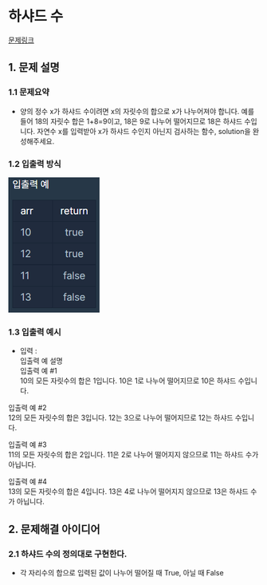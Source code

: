 # 하샤드 수 
[문제링크](https://school.programmers.co.kr/learn/courses/30/lessons/12947?language=python3)

## 1. 문제 설명

### 1.1 문제요약
- 양의 정수 x가 하샤드 수이려면 x의 자릿수의 합으로 x가 나누어져야 합니다. 예를 들어 18의 자릿수 합은 1+8=9이고, 18은 9로 나누어 떨어지므로 18은 하샤드 수입니다. 자연수 x를 입력받아 x가 하샤드 수인지 아닌지 검사하는 함수, solution을 완성해주세요.

### 1.2 입출력 방식 
<img src ='입출력예시.png'>

### 1.3 입출력 예시
- 입력 :
<br>입출력 예 설명<br>
입출력 예 #1<br>
10의 모든 자릿수의 합은 1입니다. 10은 1로 나누어 떨어지므로 10은 하샤드 수입니다.<br>

입출력 예 #2<br>
12의 모든 자릿수의 합은 3입니다. 12는 3으로 나누어 떨어지므로 12는 하샤드 수입니다.<br>

입출력 예 #3<br>
11의 모든 자릿수의 합은 2입니다. 11은 2로 나누어 떨어지지 않으므로 11는 하샤드 수가 아닙니다.<br>

입출력 예 #4<br>
13의 모든 자릿수의 합은 4입니다. 13은 4로 나누어 떨어지지 않으므로 13은 하샤드 수가 아닙니다.<br>

## 2. 문제해결 아이디어

### 2.1 하샤드 수의 정의대로 구현한다.
- 각 자리수의 합으로 입력된 값이 나누어 떨어질 때 True, 아닐 때 False